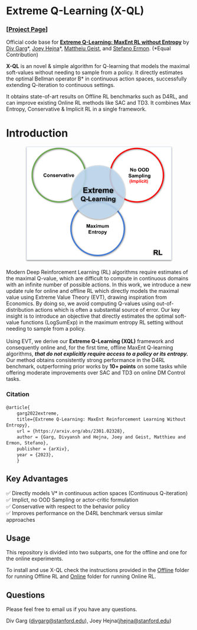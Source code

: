 # Extreme Q-Learning (X-QL)

### [**[Project Page](https://div99.github.io/XQL)**] 

Official code base for **[Extreme Q-Learning: MaxEnt RL without Entropy](https://arxiv.org/abs/2301.02328)** by [Div Garg](https://divyanshgarg.com/)\*, [Joey Hejna](https://jhejna.github.io)\*, [Mattheiu Geist](https://scholar.google.com/citations?user=ectPLEUAAAAJ&hl=en), and [Stefano Ermon](https://cs.stanford.edu/~ermon/).
(*Equal Contribution)

**X-QL** is an novel & simple algorithm for Q-learning that models the maximal soft-values without needing to sample from a policy. It directly estimates the optimal Bellman operator B* in continuous action spaces, successfully extending Q-iteration to continuous settings.

It obtains state-of-art results on Offline RL benchmarks such as D4RL, and can improve existing Online RL methods like SAC and TD3. It combines Max Entropy, Conservative & Implicit RL in a single framework.
# Introduction

<a href="https://div99.github.io/XQL">
<p align="center">
	<img class="img" src="docs/diagram.svg" style="width:400px;height:auto;"><br>
</p>
</a>

Modern Deep Reinforcement Learning (RL) algorithms require estimates of the maximal Q-value, which are difficult to compute in continuous domains with an infinite number of possible actions. In this work, we introduce a new update rule for online and offline RL which directly models the maximal value using Extreme Value Theory (EVT), drawing inspiration from Economics. By doing so, we avoid computing Q-values using out-of-distribution actions which is often a substantial source of error. Our key insight is to introduce an objective that directly estimates the optimal soft-value functions (LogSumExp) in the maximum entropy RL setting without needing to sample from a policy. <br><br>
Using EVT, we derive our **Extreme Q-Learning (XQL)** framework and consequently online and, for the first time, offline MaxEnt Q-learning algorithms,  ***that do not explicitly require access to a policy or its entropy.*** Our method obtains consistently strong performance in the D4RL benchmark, outperforming prior works by **10+ points** on some tasks while offering moderate improvements over SAC and TD3 on online DM Control tasks.


### Citation
```
@article{
	garg2022extreme,
	title={Extreme Q-Learning: MaxEnt Reinforcement Learning Without Entropy},
	url = {https://arxiv.org/abs/2301.02328},
  	author = {Garg, Divyansh and Hejna, Joey and Geist, Matthieu and Ermon, Stefano},
	publisher = {arXiv},
  	year = {2023},
	}
```

## Key Advantages

✅  Directly models V* in continuous action spaces \(Continuous Q-iteration\)   \
✅  Implict, no OOD Sampling or actor-critic formulation \
✅  Conservative with respect to the behavior policy \
✅  Improves performance on the D4RL benchmark versus similar approaches

## Usage

This repository is divided into two subparts, one for the offline and one for the online experiments.

To install and use X-QL check the instructions provided in the [Offline](offline) folder for running Offline RL and [Online](online) folder for running Online RL.


## Questions
Please feel free to email us if you have any questions. 

Div Garg ([divgarg@stanford.edu](mailto:divgarg@stanford.edu?subject=[GitHub]%X-QL)), Joey Hejna([jhejna@stanford.edu](mailto:jhejna@stanford.edu?subject=[GitHub]%X-QL))

